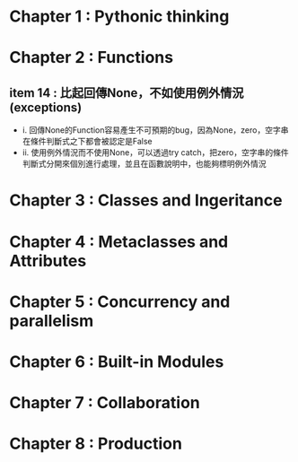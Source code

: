 # Chapter 1 : Pythonic thinking

# Chapter 2 : Functions

## item 14 : 比起回傳None，不如使用例外情況(exceptions)

* i. 回傳None的Function容易產生不可預期的bug，因為None，zero，空字串在條件判斷式之下都會被認定是False
* ii. 使用例外情況而不使用None，可以透過try catch，把zero，空字串的條件判斷式分開來個別進行處理，並且在函數說明中，也能夠標明例外情況 

# Chapter 3 : Classes and Ingeritance

# Chapter 4 : Metaclasses and Attributes

# Chapter 5 : Concurrency and parallelism

# Chapter 6 : Built-in Modules

# Chapter 7 : Collaboration

# Chapter 8 : Production
